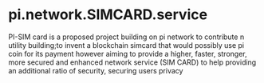 # pi.network.SIMCARD.service
PI-SIM card is a proposed project building on pi network to contribute n utility building;to invent a blockchain simcard that would possibly use pi coin for its payment  however aiming to provide a higher, faster, stronger, more secured and enhanced network service (SIM CARD) to help providing an additional ratio of security, securing users privacy
